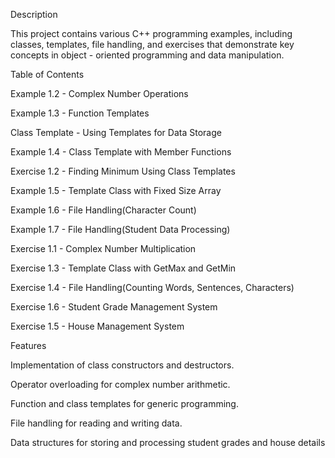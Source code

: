 Description

This project contains various C++ programming examples, including classes, templates, file handling, and exercises that demonstrate key concepts in object - oriented programming and data manipulation.

Table of Contents

Example 1.2 - Complex Number Operations

Example 1.3 - Function Templates

Class Template - Using Templates for Data Storage

Example 1.4 - Class Template with Member Functions

Exercise 1.2 - Finding Minimum Using Class Templates

Example 1.5 - Template Class with Fixed Size Array

Example 1.6 - File Handling(Character Count)

Example 1.7 - File Handling(Student Data Processing)

Exercise 1.1 - Complex Number Multiplication

Exercise 1.3 - Template Class with GetMax and GetMin

Exercise 1.4 - File Handling(Counting Words, Sentences, Characters)

Exercise 1.6 - Student Grade Management System

Exercise 1.5 - House Management System

Features

Implementation of class constructors and destructors.

Operator overloading for complex number arithmetic.

Function and class templates for generic programming.

File handling for reading and writing data.

Data structures for storing and processing student grades and house details